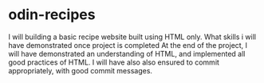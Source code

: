 # odin-recipes
I will building a basic recipe website built using HTML only.
What skills i will have demonstrated once project is completed
At the end of the project, I will have demonstrated an understanding of HTML, and implemented all good practices of HTML. I will have also also ensured to commit appropriately, with good commit messages.